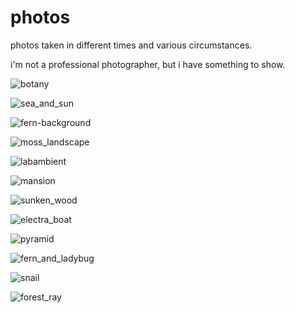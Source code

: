 # photos

photos taken in different times and various circumstances.

i'm not a professional photographer, but i have something to show.

![botany](botany.jpeg)

![sea_and_sun](sea_and_sun.jpg)

![fern-background](fern-background.jpeg)

![moss_landscape](moss_landscape.jpg)

![labambient](labambient.jpeg)

![mansion](mansion.jpg)

![sunken_wood](sunken_wood.jpg)

![electra_boat](electra_boat.jpg)

![pyramid](pyramid.jpg)

![fern_and_ladybug](fern_and_ladybug.jpeg)

![snail](snail.jpg)

![forest_ray](forest_ray.jpg)
